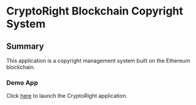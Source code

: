# CryptoRight Blockchain Copyright System
## Summary
This application is a copyright management system built on the Ethereum blockchain.
### Demo App
Click [here](frontend/index.html) to launch the CryptoRight application.